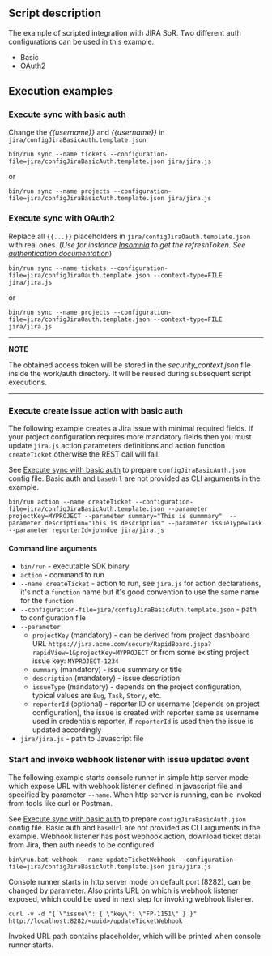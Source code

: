 ## Script description

The example of scripted integration with JIRA SoR.
Two different auth configurations can be used in this example.

- Basic
- OAuth2

## Execution examples

<a id="basicAuth"></a>

### Execute sync with basic auth

Change the _{{username}}_ and _{{username}}_ in `jira/configJiraBasicAuth.template.json`

`bin/run sync --name tickets --configuration-file=jira/configJiraBasicAuth.template.json jira/jira.js`

or

`bin/run sync --name projects --configuration-file=jira/configJiraBasicAuth.template.json jira/jira.js`

### Execute sync with OAuth2

Replace all `{{...}}` placeholders in `jira/configJiraOauth.template.json` with real ones.
(_Use for instance [Insomnia](https://insomnia.rest) to get the refreshToken.
See [authentication documentation](https://support.insomnia.rest/article/38-authentication)_)

`bin/run sync --name tickets --configuration-file=jira/configJiraOauth.template.json --context-type=FILE jira/jira.js`

or

`bin/run sync --name projects --configuration-file=jira/configJiraOauth.template.json --context-type=FILE jira/jira.js`

---

**NOTE**

The obtained access token will be stored in the _security_context.json_ file inside the work/auth directory. It will be reused during subsequent script executions.

---

### Execute create issue action with basic auth

The following example creates a Jira issue with minimal required fields. If your project configuration requires more
mandatory fields then you must update `jira.js` action parameters definitions and action function `createTicket`
otherwise the REST call will fail.

See [Execute sync with basic auth](#basicAuth) to prepare `configJiraBasicAuth.json` config file. Basic auth
and `baseUrl` are not provided as CLI arguments in the example.

`bin/run action --name createTicket --configuration-file=jira/configJiraBasicAuth.template.json --parameter projectKey=MYPROJECT --parameter summary="This is summmary"  --parameter description="This is description" --parameter issueType=Task --parameter reporterId=johndoe jira/jira.js`

#### Command line arguments

- `bin/run` - executable SDK binary
- `action` - command to run
- `--name createTicket` - action to run, see `jira.js` for action declarations, it's not a `function` name but it's good convention to use the same name for the `function`
- `--configuration-file=jira/configJiraBasicAuth.template.json` - path to configuration file
- `--parameter`
  - `projectKey` (mandatory) - can be derived from project dashboard
    URL `https://jira.acme.com/secure/RapidBoard.jspa?rapidView=1&projectKey=MYPROJECT` or from some existing project
    issue key: `MYPROJECT-1234`
  - `summary` (mandatory) - issue summary or title
  - `description` (mandatory) - issue description
  - `issueType` (mandatory) - depends on the project configuration, typical values are `Bug`, `Task`, `Story`, etc.
  - `reporterId` (optional) - reporter ID or username (depends on project configuration), the issue is created with reporter same as username used in credentials reporter, if `reporterId` is used then the issue is updated accordingly
- `jira/jira.js` - path to Javascript file

### Start and invoke webhook listener with issue updated event

The following example starts console runner in simple http server mode which expose URL with webhook listener defined in javascript file and specified by parameter `--name`. When http server is running, can be invoked from tools like curl or Postman.

See [Execute sync with basic auth](#basicAuth) to prepare `configJiraBasicAuth.json` config file. Basic auth
and `baseUrl` are not provided as CLI arguments in the example. Webhook listener has post webhook action, download ticket detail from Jira, then auth needs to be configured.

`bin\run.bat webhook --name updateTicketWebhook --configuration-file=jira/configJiraBasicAuth.template.json jira/jira.js`

Console runner starts in http server mode on default port (8282), can be changed by parameter. Also prints URL on which is webhook listener exposed, which could be used in next step for invoking webhook listener.

`curl -v -d "{ \"issue\": { \"key\": \"FP-1151\" } }" http://localhost:8282/<uuid>/updateTicketWebhook`

Invoked URL path contains <uuid> placeholder, which will be printed when console runner starts.